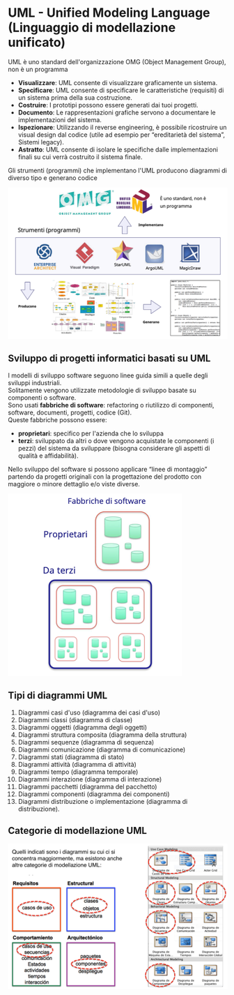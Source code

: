 # UML - Unified Modeling Language (Linguaggio di modellazione unificato)
UML è uno standard dell'organizzazione OMG (Object Management Group), non è un programma
- **Visualizzare**: UML consente di visualizzare graficamente un sistema.
- **Specificare**: UML consente di specificare le caratteristiche (requisiti) di un sistema prima della sua
costruzione.
- **Costruire**: I prototipi possono essere generati dai tuoi progetti.
- **Documento**: Le rappresentazioni grafiche servono a documentare le implementazioni del
sistema.
- **Ispezionare**: Utilizzando il reverse engineering, è possibile ricostruire un visual design dal
codice (utile ad esempio per “ereditarietà del sistema”, Sistemi legacy).
- **Astratto**: UML consente di isolare le specifiche dalle implementazioni finali su cui verrà costruito il sistema finale.

Gli strumenti (programmi) che implementano l'UML producono diagrammi di diverso tipo e generano codice

![alt text](images/00_00.png)

## Sviluppo di progetti informatici basati su UML
I modelli di sviluppo software seguono linee guida simili a quelle degli sviluppi industriali.  
Solitamente vengono utilizzate metodologie di sviluppo basate su componenti o software.  
Sono usati **fabbriche di software**: refactoring o riutilizzo di componenti, software, documenti, progetti, codice (Git).  
Queste fabbriche possono essere:
- **proprietari**: specifico per l'azienda che lo sviluppa
- **terzi**: sviluppato da altri o dove vengono acquistate le componenti (i pezzi) del sistema da sviluppare (bisogna considerare gli aspetti di qualità e affidabilità).

Nello sviluppo del software si possono applicare “linee di montaggio” partendo da progetti originali con la progettazione del prodotto con maggiore o minore dettaglio e/o viste diverse.

![alt text](images/00_01.png)

## Tipi di diagrammi UML
1. Diagrammi casi d'uso (diagramma dei casi d'uso)
2. Diagrammi classi (diagramma di classe)
3. Diagrammi oggetti (diagramma degli oggetti)
4. Diagrammi struttura composita (diagramma della struttura)
5. Diagrammi sequenze (diagramma di sequenza)
6. Diagrammi comunicazione (diagramma di comunicazione)
7. Diagrammi stati (diagramma di stato)
8. Diagrammi attività (diagramma di attività)
9. Diagrammi tempo (diagramma temporale)
10. Diagrammi interazione (diagramma di interazione)
11. Diagrammi pacchetti (diagramma del pacchetto)
12. Diagrammi componenti (diagramma dei componenti)
13. Diagrammi distribuzione o implementazione (diagramma di distribuzione).

## Categorie di modellazione UML

![alt text](images/00_02.png)
